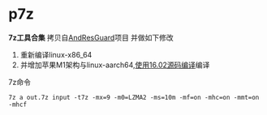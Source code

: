 # p7z
**7z工具合集**
拷贝自[AndResGuard](https://github.com/shwenzhang/AndResGuard/tree/master/SevenZip)项目
并做如下修改
1. 重新编译linux-x86_64 
2. 并增加苹果M1架构与linux-aarch64,[使用16.02源码编译](https://sourceforge.net/projects/p7zip)编译



7z命令
```shell
7z a out.7z input -t7z -mx=9 -m0=LZMA2 -ms=10m -mf=on -mhc=on -mmt=on -mhcf
```
